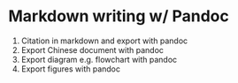 # Markdown writing w/ Pandoc

1. Citation in markdown and export with pandoc
2. Export Chinese document with pandoc
3. Export diagram e.g. flowchart with pandoc
4. Export figures with pandoc
